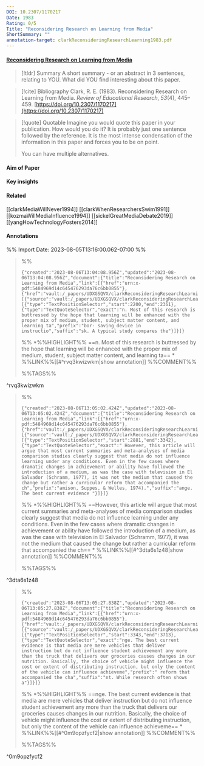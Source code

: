 ```yaml
---
DOI: 10.2307/1170217
Date: 1983
Rating: 0/5
Title: "Reconsidering Research on Learning from Media"
ShortSummary: ""
annotation-target: clarkReconsideringResearchLearning1983.pdf
---
```



#### [Reconsidering Research on Learning from Media](clarkReconsideringResearchLearning1983.pdf)




> [!tldr] Summary
> A short summary - or an abstract in 3 sentences, relating to YOU. What did YOU find interesting about this paper. 

> [!cite] Bibliography
>Clark, R. E. (1983). Reconsidering Research on Learning from Media. _Review of Educational Research_, _53_(4), 445–459. [https://doi.org/10.2307/1170217](https://doi.org/10.2307/1170217)

> [!quote] Quotable
> Imagine you would quote this paper in your publication. How would you do it? It is probably just one sentence followed by the reference. It is the most intense condensation of the information in this paper and forces you to be on point. 
> 
> You can have multiple alternatives. 


#### Aim of Paper


#### Key insights 


#### Related


[[clarkMediaWillNever1994]]
[[clarkWhenResearchersSwim1991]]
[[kozmaWillMediaInfluence1994]]
[[sickelGreatMediaDebate2019]] 
[[yangHowTechnologyFosters2014]]

#### Annotations





%% Import Date: 2023-08-05T13:16:00.062-07:00 %%


>%%
>```annotation-json
>{"created":"2023-08-06T13:04:08.956Z","updated":"2023-08-06T13:04:08.956Z","document":{"title":"Reconsidering Research on Learning from Media","link":[{"href":"urn:x-pdf:5484969d14c645476293da76c6bb0855"},{"href":"vault:/_papers/UDXGSQVX/clarkReconsideringResearchLearning1983.pdf"}],"documentFingerprint":"5484969d14c645476293da76c6bb0855"},"uri":"vault:/_papers/UDXGSQVX/clarkReconsideringResearchLearning1983.pdf","target":[{"source":"vault:/_papers/UDXGSQVX/clarkReconsideringResearchLearning1983.pdf","selector":[{"type":"TextPositionSelector","start":2200,"end":2361},{"type":"TextQuoteSelector","exact":"n. Most of this research is buttressed by the hope that learning will be enhanced with the proper mix of medium, student, subject matter content, and learning ta","prefix":"bor- saving device in instructio","suffix":"sk. A typical study compares the"}]}]}
>```
>%%
>*%%HIGHLIGHT%% ==n. Most of this research is buttressed by the hope that learning will be enhanced with the proper mix of medium, student, subject matter content, and learning ta== *
>%%LINK%%[[#^rvq3kwizwkm|show annotation]]
>%%COMMENT%%
>
>%%TAGS%%
>
^rvq3kwizwkm


>%%
>```annotation-json
>{"created":"2023-08-06T13:05:02.424Z","updated":"2023-08-06T13:05:02.424Z","document":{"title":"Reconsidering Research on Learning from Media","link":[{"href":"urn:x-pdf:5484969d14c645476293da76c6bb0855"},{"href":"vault:/_papers/UDXGSQVX/clarkReconsideringResearchLearning1983.pdf"}],"documentFingerprint":"5484969d14c645476293da76c6bb0855"},"uri":"vault:/_papers/UDXGSQVX/clarkReconsideringResearchLearning1983.pdf","target":[{"source":"vault:/_papers/UDXGSQVX/clarkReconsideringResearchLearning1983.pdf","selector":[{"type":"TextPositionSelector","start":2881,"end":3342},{"type":"TextQuoteSelector","exact":" However, this article will argue that most current summaries and meta-analyses of media comparison studies clearly suggest that media do not influence learning under any conditions. Even in the few cases where dramatic changes in achievement or ability have followed the introduction of a medium, as was the case with television in El Salvador (Schramm, 1977), it was not the medium that caused the change but rather a curricular reform that accompanied the ch","prefix":"amison, Suppes, & Welles, 1974).","suffix":"ange. The best current evidence "}]}]}
>```
>%%
>*%%HIGHLIGHT%% ==However, this article will argue that most current summaries and meta-analyses of media comparison studies clearly suggest that media do not influence learning under any conditions. Even in the few cases where dramatic changes in achievement or ability have followed the introduction of a medium, as was the case with television in El Salvador (Schramm, 1977), it was not the medium that caused the change but rather a curricular reform that accompanied the ch== *
>%%LINK%%[[#^3dta6s1z48|show annotation]]
>%%COMMENT%%
>
>%%TAGS%%
>
^3dta6s1z48


>%%
>```annotation-json
>{"created":"2023-08-06T13:05:27.838Z","updated":"2023-08-06T13:05:27.838Z","document":{"title":"Reconsidering Research on Learning from Media","link":[{"href":"urn:x-pdf:5484969d14c645476293da76c6bb0855"},{"href":"vault:/_papers/UDXGSQVX/clarkReconsideringResearchLearning1983.pdf"}],"documentFingerprint":"5484969d14c645476293da76c6bb0855"},"uri":"vault:/_papers/UDXGSQVX/clarkReconsideringResearchLearning1983.pdf","target":[{"source":"vault:/_papers/UDXGSQVX/clarkReconsideringResearchLearning1983.pdf","selector":[{"type":"TextPositionSelector","start":3343,"end":3713},{"type":"TextQuoteSelector","exact":"nge. The best current evidence is that media are mere vehicles that deliver instruction but do not influence student achievement any more than the truck that delivers our groceries causes changes in our nutrition. Basically, the choice of vehicle might influence the cost or extent of distributing instruction, but only the content of the vehicle can influence achieveme","prefix":" reform that accompanied the cha","suffix":"nt. While research often shows a"}]}]}
>```
>%%
>*%%HIGHLIGHT%% ==nge. The best current evidence is that media are mere vehicles that deliver instruction but do not influence student achievement any more than the truck that delivers our groceries causes changes in our nutrition. Basically, the choice of vehicle might influence the cost or extent of distributing instruction, but only the content of the vehicle can influence achieveme== *
>%%LINK%%[[#^0m9opzfycf2|show annotation]]
>%%COMMENT%%
>
>%%TAGS%%
>
^0m9opzfycf2

